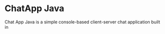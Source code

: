 <h1>ChatApp Java</h1>
<p>
  Chat App Java is a simple console-based client-server chat application built in
</p> 
